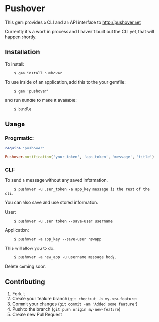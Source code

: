 # Pushover

This gem provides a CLI and an API interface to http://pushover.net

Currently it's a work in process and I haven't built out the CLI yet, that will happen shortly.

## Installation

To install:

		$ gem install pushover

To use inside of an application, add this to the your gemfile:

		$ gem 'pushover'

and run bundle to make it available:

		$ bundle

## Usage

### Progrmatic:

```ruby
require 'pushover'

Pushover.notification('your_token', 'app_token', 'message', 'title')
```

### CLI:

To send a message without any saved information.

		$ pushover -u user_token -a app_key message is the rest of the cli.

You can also save and use stored information.

User:

		$ pushover -u user_token --save-user username

Application:

		$ pushover -a app_key --save-user newapp

This will allow you to do:

		$ pushover -a new_app -u username message body.

Delete coming soon.

## Contributing

1. Fork it
2. Create your feature branch (`git checkout -b my-new-feature`)
3. Commit your changes (`git commit -am 'Added some feature'`)
4. Push to the branch (`git push origin my-new-feature`)
5. Create new Pull Request
